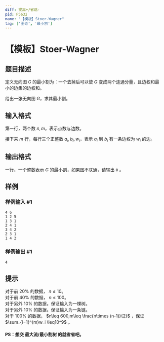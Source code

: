 ```yaml
---
diff: 提高+/省选-
pid: P5632
name: "【模板】Stoer-Wagner"
tag: ['图论', '最小割']
---
```

# 【模板】Stoer-Wagner
## 题目描述

定义无向图 $G$ 的最小割为：一个去掉后可以使 $G$ 变成两个连通分量，且边权和最小的边集的边权和。

给出一张无向图 $G$，求其最小割。
## 输入格式

第一行，两个数 $n,m$，表示点数与边数。

接下来 $m$ 行，每行三个正整数 $a_i,b_i,w_i$，表示 $a_i$ 到 $b_i$ 有一条边权为 $w_i$ 的边。
## 输出格式

一行，一个整数表示 $G$ 的最小割，如果图不联通，请输出 `0` 。
## 样例

### 样例输入 #1
```
4 6
1 2 5
1 3 1
2 4 1
3 4 2
2 3 1
1 4 2

```
### 样例输出 #1
```
4
```
## 提示

对于前 $20\%$ 的数据， $n\leq 10$。  
对于前 $40\%$ 的数据， $n\leq 100$。  
对于另外 $10\%$ 的数据，保证输入为一棵树。  
对于另外 $10\%$ 的数据，保证输入为一条链。  
对于 $100\%$ 的数据， $n\leq 600,m\leq \frac{n\times (n-1)}{2}$ ，保证 $\sum_{i=1}^{m}w_i \leq10^9$ 。

#### PS：想交 最大流/最小割树 的就省省吧。
